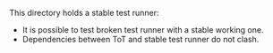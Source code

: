 This directory holds a stable test runner:
- It is possible to test broken test runner with a stable working one.
- Dependencies between ToT and stable test runner do not clash.
